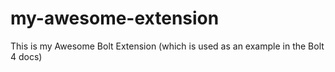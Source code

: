 # my-awesome-extension

This is my Awesome Bolt Extension (which is used as an example in the Bolt 4 docs)
